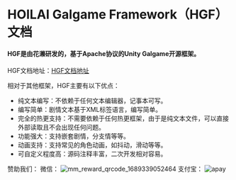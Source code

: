# HOILAI Galgame Framework（HGF）文档
#### HGF是由花濑研发的，基于Apache协议的Unity Galgame开源框架。
HGF文档地址：[HGF文档地址](https://doc.hoilai.com/project-3/ "HGF文档")

相对于其他框架，HGF主要有以下优点：

- 纯文本编写：不依赖于任何文本编辑器，记事本可写。
- 编写简单：剧情文本基于XML标签语言，编写简单。
- 完全的热更支持：不需要依赖于任何热更框架，由于是纯文本文件，可以直接外部读取且不会出现任何问题。
- 功能强大：支持嵌套剧情，分支情等等。
- 动画支持：支持常见的角色动画，如抖动，滑动等等。
- 可自定义程度高：源码注释丰富，二次开发相对容易。

赞助我们：
微信：
![mm_reward_qrcode_1689339052464](https://cdn.img.nanasekurumi.top/i/2023/12/30/5552955350275069658.webp)
支付宝：
![apay](https://cdn.img.nanasekurumi.top/i/2023/12/30/5552955347754291708.webp)
